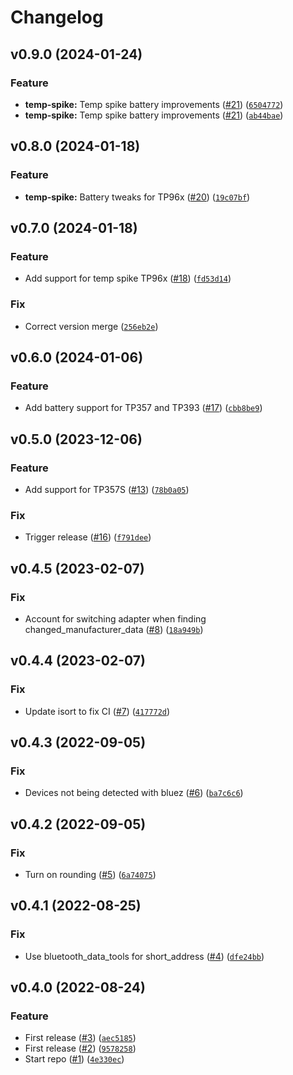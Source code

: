 # Changelog

<!--next-version-placeholder-->

## v0.9.0 (2024-01-24)

### Feature

* **temp-spike:** Temp spike battery improvements ([#21](https://github.com/Bluetooth-Devices/thermopro-ble/issues/21)) ([`6504772`](https://github.com/Bluetooth-Devices/thermopro-ble/commit/6504772dc353bbb2bd4ed5958af41635a3479af6))
* **temp-spike:** Temp spike battery improvements ([#21](https://github.com/Bluetooth-Devices/thermopro-ble/issues/21)) ([`ab44bae`](https://github.com/Bluetooth-Devices/thermopro-ble/commit/ab44baef8a3fe8a988c53e19370a29bb434b24cc))

## v0.8.0 (2024-01-18)

### Feature

* **temp-spike:** Battery tweaks for TP96x ([#20](https://github.com/Bluetooth-Devices/thermopro-ble/issues/20)) ([`19c07bf`](https://github.com/Bluetooth-Devices/thermopro-ble/commit/19c07bf1c015642db360be643ba80e2834c5e6c2))

## v0.7.0 (2024-01-18)

### Feature

* Add support for temp spike TP96x ([#18](https://github.com/Bluetooth-Devices/thermopro-ble/issues/18)) ([`fd53d14`](https://github.com/Bluetooth-Devices/thermopro-ble/commit/fd53d141640138bcd0d90045e5205e584b5495dc))

### Fix

* Correct version merge ([`256eb2e`](https://github.com/Bluetooth-Devices/thermopro-ble/commit/256eb2ed75e454ad6ecbb547a83b724f254e049c))

## v0.6.0 (2024-01-06)

### Feature

* Add battery support for TP357 and TP393 ([#17](https://github.com/Bluetooth-Devices/thermopro-ble/issues/17)) ([`cbb8be9`](https://github.com/Bluetooth-Devices/thermopro-ble/commit/cbb8be9dfdc9b686ed94ad083d58785eb1805ed1))

## v0.5.0 (2023-12-06)

### Feature

* Add support for TP357S ([#13](https://github.com/Bluetooth-Devices/thermopro-ble/issues/13)) ([`78b0a05`](https://github.com/Bluetooth-Devices/thermopro-ble/commit/78b0a056b7f8b2334b6b27274c6c1559c3388b24))

### Fix

* Trigger release ([#16](https://github.com/Bluetooth-Devices/thermopro-ble/issues/16)) ([`f791dee`](https://github.com/Bluetooth-Devices/thermopro-ble/commit/f791dee2e8839b2b39f776ec4abbc3d8bafee71c))

## v0.4.5 (2023-02-07)
### Fix
* Account for switching adapter when finding changed_manufacturer_data ([#8](https://github.com/Bluetooth-Devices/thermopro-ble/issues/8)) ([`18a949b`](https://github.com/Bluetooth-Devices/thermopro-ble/commit/18a949bbccc3efdaf584440ad092baec4b938f9f))

## v0.4.4 (2023-02-07)
### Fix
* Update isort to fix CI ([#7](https://github.com/Bluetooth-Devices/thermopro-ble/issues/7)) ([`417772d`](https://github.com/Bluetooth-Devices/thermopro-ble/commit/417772db2d6f79e7fe5cc9dfa52d3d4b394282da))

## v0.4.3 (2022-09-05)
### Fix
* Devices not being detected with bluez ([#6](https://github.com/Bluetooth-Devices/thermopro-ble/issues/6)) ([`ba7c6c6`](https://github.com/Bluetooth-Devices/thermopro-ble/commit/ba7c6c66f977fcc589ddfa264b5122f563f021c1))

## v0.4.2 (2022-09-05)
### Fix
* Turn on rounding ([#5](https://github.com/Bluetooth-Devices/thermopro-ble/issues/5)) ([`6a74075`](https://github.com/Bluetooth-Devices/thermopro-ble/commit/6a740754d5128c6cf8ead4d214ecafd3ec03de5e))

## v0.4.1 (2022-08-25)
### Fix
* Use bluetooth_data_tools for short_address ([#4](https://github.com/Bluetooth-Devices/thermopro-ble/issues/4)) ([`dfe24bb`](https://github.com/Bluetooth-Devices/thermopro-ble/commit/dfe24bb7291c0ebd6ad606d9b0c30e126aea4650))

## v0.4.0 (2022-08-24)
### Feature
* First release ([#3](https://github.com/Bluetooth-Devices/thermopro-ble/issues/3)) ([`aec5185`](https://github.com/Bluetooth-Devices/thermopro-ble/commit/aec518597fdeecdd10368da386bf488a8c1197c6))
* First release ([#2](https://github.com/Bluetooth-Devices/thermopro-ble/issues/2)) ([`9578258`](https://github.com/Bluetooth-Devices/thermopro-ble/commit/95782588e2b7ddfb8a7b5b5455d5d1308e6e66b2))
* Start repo ([#1](https://github.com/Bluetooth-Devices/thermopro-ble/issues/1)) ([`4e330ec`](https://github.com/Bluetooth-Devices/thermopro-ble/commit/4e330ecf573b3e15a81edc8bdcb95c318e6b6d98))
